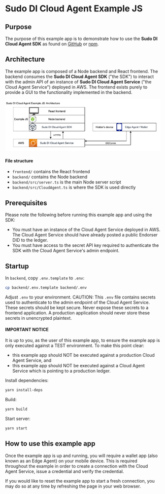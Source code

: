 # Sudo DI Cloud Agent Example JS

## Purpose

The purpose of this example app is to demonstrate how to use the **Sudo DI Cloud Agent SDK** as found on [GitHub](https://github.com/sudoplatform-labs/sudo-di-cloud-agent-js) or [npm](https://www.npmjs.com/package/@sudoplatform-labs/sudo-di-cloud-agent).

## Architecture

The example app is composed of a Node backend and React frontend. The backend consumes the **Sudo DI Cloud Agent SDK** ("the SDK") to interact with the admin API of an instance of **Sudo DI Cloud Agent Service** ("the Cloud Agent Service") deployed in AWS. The frontend exists purely to provide a GUI to the functionality implemented in the backend.

![Example JS Architecture](Example-JS-Architecture.png)

#### File structure

- `frontend/` contains the React frontend
- `backend/` contains the Node backend
- `backend/src/server.ts` is the main Node server script
- `backend/src/CloudAgent.ts` is where the SDK is used directly

## Prerequisites

Please note the following before running this example app and using the SDK:
- You must have an instance of the Cloud Agent Service deployed in AWS. The Cloud Agent Service should have already posted a public Endorser DID to the ledger.
- You must have access to the secret API key required to authenticate the SDK with the Cloud Agent Service's admin endpoint.

## Startup

In `backend`, copy `.env.template` to `.env`:

```bash
cp backend/.env.template backend/.env
```

Adjust `.env` to your environment.
CAUTION: This `.env` file contains secrets used to authenticate to the admin endpoint of the Cloud Agent Service. These secrets should be kept secure. Never expose these secrets to a frontend application. A production application should never store these secrets in unencrypted plaintext.

#### IMPORTANT NOTICE

It is up to you, as the user of this example app, to ensure the example app is only executed against a TEST environment.
To make this point clear:
- this example app should NOT be executed against a production Cloud Agent Service, and
- this example app should NOT be executed against a Cloud Agent Service which is pointing to a production ledger.

Install dependencies:

```bash
yarn install-deps
```

Build:

```bash
yarn build
```

Start server:

```bash
yarn start
```

## How to use this example app

Once the example app is up and running, you will require a wallet app (also known as an Edge Agent) on your mobile device. This is required throughout the example in order to create a connection with the Cloud Agent Service, issue a credential and verify the credential.

If you would like to reset the example app to start a fresh connection, you may do so at any time by refreshing the page in your web browser.
